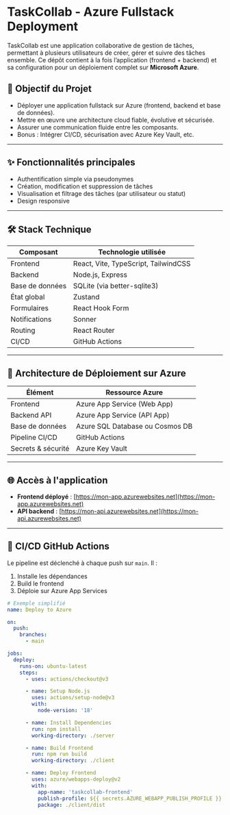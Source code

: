 # TaskCollab - Azure Fullstack Deployment

TaskCollab est une application collaborative de gestion de tâches, permettant à plusieurs utilisateurs de créer, gérer et suivre des tâches ensemble. Ce dépôt contient à la fois l’application (frontend + backend) et sa configuration pour un déploiement complet sur **Microsoft Azure**.

## 🚀 Objectif du Projet

- Déployer une application fullstack sur Azure (frontend, backend et base de données).
- Mettre en œuvre une architecture cloud fiable, évolutive et sécurisée.
- Assurer une communication fluide entre les composants.
- Bonus : Intégrer CI/CD, sécurisation avec Azure Key Vault, etc.

---

## ✨ Fonctionnalités principales

- Authentification simple via pseudonymes
- Création, modification et suppression de tâches
- Visualisation et filtrage des tâches (par utilisateur ou statut)
- Design responsive

---

## 🛠️ Stack Technique

| Composant   | Technologie utilisée                      |
|-------------|--------------------------------------------|
| Frontend    | React, Vite, TypeScript, TailwindCSS       |
| Backend     | Node.js, Express                           |
| Base de données | SQLite (via better-sqlite3)            |
| État global | Zustand                                    |
| Formulaires | React Hook Form                            |
| Notifications | Sonner                                  |
| Routing     | React Router                               |
| CI/CD       | GitHub Actions                             |

---

## 🧩 Architecture de Déploiement sur Azure

| Élément          | Ressource Azure                          |
|------------------|------------------------------------------|
| Frontend         | Azure App Service (Web App)              |
| Backend API      | Azure App Service (API App)              |
| Base de données  | Azure SQL Database ou Cosmos DB          |
| Pipeline CI/CD   | GitHub Actions                           |
| Secrets & sécurité | Azure Key Vault                       |

---

## 🌐 Accès à l'application

- **Frontend déployé** : [https://mon-app.azurewebsites.net](https://mon-app.azurewebsites.net)
- **API backend** : [https://mon-api.azurewebsites.net](https://mon-api.azurewebsites.net)

---

## 🔄 CI/CD GitHub Actions

Le pipeline est déclenché à chaque push sur `main`. Il :

1. Installe les dépendances
2. Build le frontend
3. Déploie sur Azure App Services

```yaml
# Exemple simplifié
name: Deploy to Azure

on:
  push:
    branches:
      - main

jobs:
  deploy:
    runs-on: ubuntu-latest
    steps:
      - uses: actions/checkout@v3

      - name: Setup Node.js
        uses: actions/setup-node@v3
        with:
          node-version: '18'

      - name: Install Dependencies
        run: npm install
        working-directory: ./server

      - name: Build Frontend
        run: npm run build
        working-directory: ./client

      - name: Deploy Frontend
        uses: azure/webapps-deploy@v2
        with:
          app-name: 'taskcollab-frontend'
          publish-profile: ${{ secrets.AZURE_WEBAPP_PUBLISH_PROFILE }}
          package: ./client/dist
